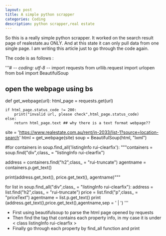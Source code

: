 ```yaml
---
layout: post
title: A simple python scrapper 
categories: Coding 
description: python scrapper,real estate
---
```


So this is a really simple python scrapper. It worked on the search result page of 
realestate.au ONLY. And at this state it can only pull data from one single page.
I am writing this article just to go through the code again. &nbsp;&nbsp;

The code is as follows :

'''# -*- coding: utf-8 -*-
import requests
from urllib.request import urlopen
from bs4 import BeautifulSoup



## open the webpage using bs
def get_webpage(url):
	html_page = requests.get(url)

	if html_page.status_code != 200:
		print("invalid url, please check",html_page.status_code)
	else:
		return html_page.text ## why there is a text format webpage??	


site = 'https://www.realestate.com.au/rent/in-2033/list-1?source=location-search'
html = get_webpage(site)
soup = BeautifulSoup(html, "lxml")

#for containers in soup.find_all('listingInfo rui-clearfix'):
"""containers = soup.find("div",class_ = "listingInfo rui-clearfix")

address = containers.find("h2",class_ = "rui-truncate")
agentname = containers.p.get_text()

print(address.get_text(), price.get_text(), agentname)"""


for list in soup.find_all("div",class_ = "listingInfo rui-clearfix"):
	address = list.find("h2",class_ = "rui-truncate")
	price = list.find("p",class_ = "priceText")
	agentname = list.p.get_text()
	print (address.get_text(),price.get_text(),agentname,sep = ' | ')
'''

- First using beautifulsoup to parse the html page opened by requests
- Then find the tag that contains each property info, in my case it is under < class listingInfo rui-clearfix >
- Finally go through each property by find_all function and print


